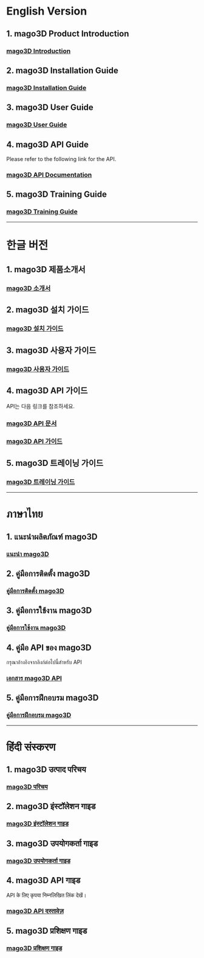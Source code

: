 # English Version

## 1. mago3D Product Introduction
### [mago3D Introduction](lang/en/1_mago3D_Introduction.md)

## 2. mago3D Installation Guide
### [mago3D Installation Guide](lang/en/2_mago3D_Installation_Guide.md)

## 3. mago3D User Guide
### [mago3D User Guide](lang/en/3_mago3D_User_Guide.md)

## 4. mago3D API Guide
Please refer to the following link for the API.
### [mago3D API Documentation](https://map.gaia3d.com/doc/)

## 5. mago3D Training Guide
### [mago3D Training Guide](lang/en/4_mago3D_Training_Guide.md)

---

# 한글 버전

## 1. mago3D 제품소개서
### [mago3D 소개서](lang/ko/1_mago3D_Introduction.md)

## 2. mago3D 설치 가이드
### [mago3D 설치 가이드](lang/ko/2_mago3D_Installation_Guide.md)

## 3. mago3D 사용자 가이드
### [mago3D 사용자 가이드](lang/ko/3_mago3D_User_Guide.md)

## 4. mago3D API 가이드
API는 다음 링크를 참조하세요.
### [mago3D API 문서](https://mdtp.gaia3d.com/doc/)
### [mago3D API 가이드](lang/ko/4_mago3D_API_Guide.md)

## 5. mago3D 트레이닝 가이드
### [mago3D 트레이닝 가이드](lang/ko/5_mago3D_Training_Guide.md)

---

# ภาษาไทย

## 1. แนะนำผลิตภัณฑ์ mago3D
### [แนะนำ mago3D](lang/th/1_mago3D_Introduction.md)

## 2. คู่มือการติดตั้ง mago3D
### [คู่มือการติดตั้ง mago3D](lang/th/2_mago3D_Installation_Guide.md)

## 3. คู่มือการใช้งาน mago3D
### [คู่มือการใช้งาน mago3D](lang/th/3_mago3D_User_Guide.md)

## 4. คู่มือ API ของ mago3D
กรุณาอ้างอิงจากลิงก์ต่อไปนี้สำหรับ API
### [เอกสาร mago3D API](https://map.gaia3d.com/doc/)

## 5. คู่มือการฝึกอบรม mago3D
### [คู่มือการฝึกอบรม mago3D](lang/th/4_mago3D_Training_Guide.md)

---

# हिंदी संस्करण

## 1. mago3D उत्पाद परिचय
### [mago3D परिचय](lang/hi/1_mago3D_Introduction.md)

## 2. mago3D इंस्टॉलेशन गाइड
### [mago3D इंस्टॉलेशन गाइड](lang/hi/2_mago3D_Installation_Guide.md)

## 3. mago3D उपयोगकर्ता गाइड
### [mago3D उपयोगकर्ता गाइड](lang/hi/3_mago3D_User_Guide.md)

## 4. mago3D API गाइड
API के लिए कृपया निम्नलिखित लिंक देखें।
### [mago3D API दस्तावेज़](https://map.gaia3d.com/doc/)

## 5. mago3D प्रशिक्षण गाइड
### [mago3D प्रशिक्षण गाइड](lang/hi/4_mago3D_Training_Guide.md)

